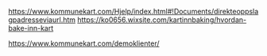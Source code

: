 https://www.kommunekart.com/Hjelp/index.html#!Documents/direkteoppslagpadresseviaurl.htm
https://ko0656.wixsite.com/kartinnbaking/hvordan-bake-inn-kart

https://www.kommunekart.com/demoklienter/
